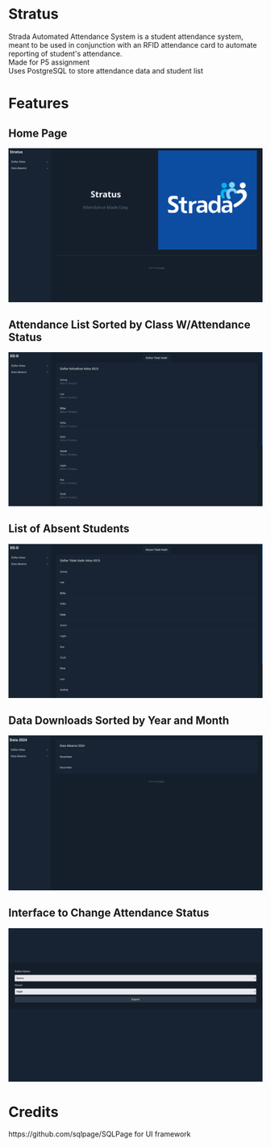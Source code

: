 <h1>Stratus</h1>
Strada Automated Attendance System is a student attendance system, meant to be used in conjunction with an RFID attendance card to automate reporting of student's attendance.<br>
Made for P5 assignment<br>
Uses PostgreSQL to store attendance data and student list
<h1>Features</h1>
<h2>Home Page</h2>

![homepage](/readmeresources/homepage.png)
<h2>Attendance List Sorted by Class W/Attendance Status</h2>

![attendance list](/readmeresources/presencelist.png)
<h2>List of Absent Students</h2>

![absence list](/readmeresources/absencelist.png)
<h2>Data Downloads Sorted by Year and Month</h2>

![data downloads](/readmeresources/datadownload.png)
<h2>Interface to Change Attendance Status</h2>

![status](/readmeresources/changestatus.png)
<h1>Credits</h1>
https://github.com/sqlpage/SQLPage for UI framework

